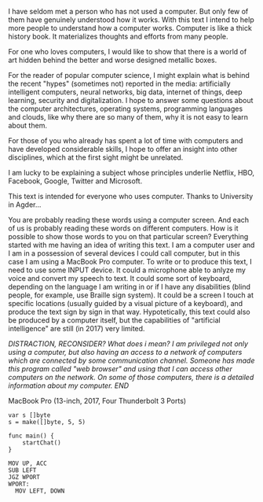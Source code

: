 I have seldom met a person who has not used a computer. But only few of them have genuinely understood how it works. With this text I intend to help more people to understand how a computer works. Computer is like a thick history book. It materializes thoughts and efforts from many people.

For one who loves computers, I would like to show that there is a world of art hidden behind the better and worse designed metallic boxes.

For the reader of popular computer science, I might explain what is behind the recent "hypes" (sometimes not) reported in the media: artificially intelligent computers, neural networks, big data, internet of things, deep learning, security and digitalization. I hope to answer some questions about the computer architectures, operating systems, programming languages and clouds, like why there are so many of them, why it is not easy to learn about them.

For those of you who already has spent a lot of time with computers and have developed considerable skills, I hope to offer an insight into other disciplines, which at the first sight might be unrelated.

I am lucky to be explaining a subject whose principles underlie Netflix, HBO, Facebook, Google, Twitter and Microsoft.

This text is intended for everyone who uses computer.
Thanks to University in Agder...

You are probably reading these words using a computer screen. And each of us is probably reading these words on different computers. How is it possible to show those words to you on that particular screen?
Everything started with me having an idea of writing this text. I am a computer user and I am in a possession of several devices I could call computer, but in this case I am using a MacBook Pro computer. To write or to produce this text, I need to use some INPUT device. It could a microphone able to anlyze my voice and convert my speech to text. It could some sort of keyboard, depending on the language I am writing in or if I have any disabilities (blind people, for example, use Braille sign system). It could be a screen I touch at specific locations (usually guided by a visual picture of a keyboard), and produce the text sign by sign in that way. Hypotetically, this text could also be produced by a computer itself, but the capabilities of "artificial intelligence" are still (in 2017) very limited. 

*DISTRACTION, RECONSIDER?
What does i mean? I am privileged not only using a computer, but also having an access to a network of computers which are connected by some communication channel. Someone has made this program called "web browser" and using that I can access other computers on the network. On some of those computers, there is a detailed information about my computer.
END*

MacBook Pro (13-inch, 2017, Four Thunderbolt 3 Ports)



```golang
var s []byte
s = make([]byte, 5, 5)

func main() {
    startChat()
}
```

```assembly
MOV UP, ACC
SUB LEFT
JGZ WPORT
WPORT:
  MOV LEFT, DOWN
```
